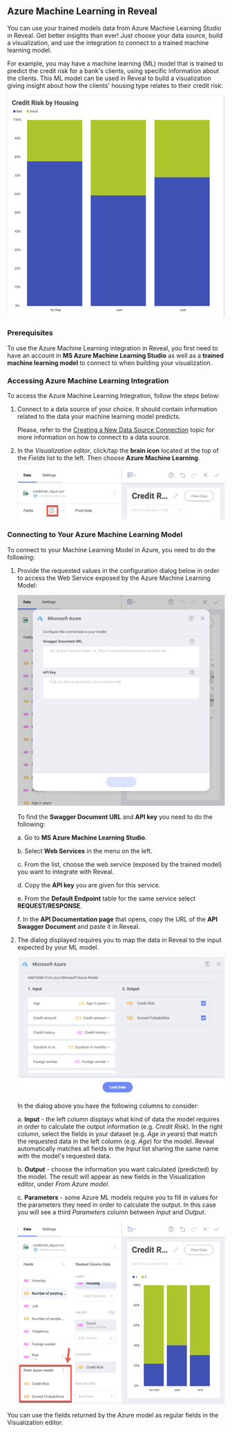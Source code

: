 ## Azure Machine Learning in Reveal


You can use your trained models data from Azure Machine Learning Studio
in Reveal. Get better insights than ever! Just choose your data source,
build a visualization, and use the integration to connect to a trained
machine learning model.

For example, you may have a machine learning (ML) model that is trained
to predict the credit risk for a bank's clients, using specific
information about the clients. This ML model can be used in Reveal to
build a visualization giving insight about how the clients' housing type
relates to their credit risk:

![Credit risk by Housing example](images/ml-credit-risk-by-housing-visualization-example.png)

### Prerequisites

To use the Azure Machine Learning integration in Reveal, you first need
to have an account in **MS Azure Machine Learning Studio** as well as a
**trained machine learning model** to connect to when building your
visualization.

### Accessing Azure Machine Learning Integration

To access the Azure Machine Learning Integration, follow the steps
below:

1.  Connect to a data source of your choice. It should contain
    information related to the data your machine learning model
    predicts.

    Please, refer to the [Creating a New Data Source Connection](creating-new-datasource.md) topic for more information on
    how to connect to a data source.

2.  In the *Visualization editor*, click/tap the **brain icon** located
    at the top of the *Fields* list to the left. Then choose **Azure
    Machine Learning**.

    ![Brain icon location in the Visualization editor](images/brain-icon-azure-ml-model.png)

<a href="ml-model-connect"></a>
### Connecting to Your Azure Machine Learning Model

To connect to your Machine Learning Model in Azure, you need to do the
following:

1.  Provide the requested values in the configuration dialog below in
    order to access the Web Service exposed by the Azure Machine
    Learning Model:

    ![MS Azure configuration dialog requested values](images/microsoft-azure-configuration-requested-values.png)

    To find the **Swagger Document URL** and **API key** you need to do
    the following:

    a.  Go to **MS Azure Machine Learning Studio**.

    b.  Select **Web Services** in the menu on the left.

    c.  From the list, choose the web service (exposed by the trained model) you want to integrate with Reveal.

    d.  Copy the **API key** you are given for this service.

    e.  From the **Default Endpoint** table for the same service select **REQUEST/RESPONSE**.

    f.  In the **API Documentation page** that opens, copy the URL of the **API Swagger Document** and paste it in Reveal.

2.  The dialog displayed requires you to map the data in Reveal to the
    input expected by your ML model.

    ![Input list in ML model connection dialog](images/input-output-ml-list.png)

    In the dialog above you have the following columns to consider:

    a.  **Input** - the left column displays what kind of data the model requires in order to calculate the output information (e.g. *Credit Risk*). In the right column, select the fields in your dataset (e.g. *Age in years*) that match the requested data in the left column (e.g. *Age*) for the model. Reveal automatically matches all fields in the *Input* list sharing the same name with the model's requested data.

    b.  **Output** - choose the information you want calculated (predicted) by the model. The result will appear as new fields
    in the Visualization editor, under *From Azure model*.

    c.  **Parameters** - some Azure ML models require you to fill in values for the parameters they need in order to calculate the output. In this case you will see a third *Parameters* column between *Input* and *Output*.

      ![Data output loaded from Azure model](images/loaded-data-from-azure-model.png)

You can use the fields returned by the Azure model as regular fields in
the Visualization editor.
